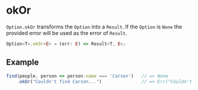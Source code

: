 # okOr

`Option.okOr` transforms the `Option` into a `Result`. If the `Option` is `None` the provided error will be used as the error of `Result`.

```typescript
Option<T>.okOr<E> = (err: E) => Result<T, E>;
```

## Example

```typescript
find(people, person => person.name === 'Carson')   // => None
    .okOr("Couldn't find Carson...")               // => Err("Couldn't find Carson...")
```

